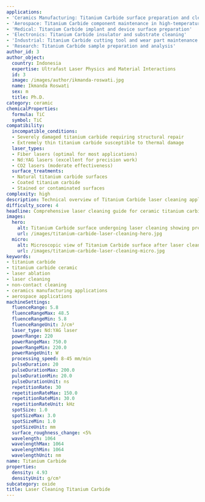 ```yaml
---
applications:
- 'Ceramics Manufacturing: Titanium Carbide surface preparation and cleaning'
- 'Aerospace: Titanium Carbide component maintenance in high-temperature applications'
- 'Medical: Titanium Carbide implant and device surface preparation'
- 'Electronics: Titanium Carbide insulator and substrate cleaning'
- 'Industrial: Titanium Carbide cutting tool and wear part maintenance'
- 'Research: Titanium Carbide sample preparation and analysis'
author_id: 3
author_object:
  country: Indonesia
  expertise: Ultrafast Laser Physics and Material Interactions
  id: 3
  image: /images/author/ikmanda-roswati.jpg
  name: Ikmanda Roswati
  sex: m
  title: Ph.D.
category: ceramic
chemicalProperties:
  formula: TiC
  symbol: TiC
compatibility:
  incompatible_conditions:
  - Severely damaged titanium carbide requiring structural repair
  - Extremely thin titanium carbide susceptible to thermal damage
  laser_types:
  - Fiber lasers (optimal for most applications)
  - Nd:YAG lasers (excellent for precision work)
  - CO2 lasers (moderate effectiveness)
  surface_treatments:
  - Natural titanium carbide surfaces
  - Coated titanium carbide
  - Stained or contaminated surfaces
complexity: high
description: Technical overview of Titanium Carbide laser cleaning applications and parameters
difficulty_score: 4
headline: Comprehensive laser cleaning guide for ceramic titanium carbide
images:
  hero:
    alt: Titanium Carbide surface undergoing laser cleaning showing precise contamination removal
    url: /images/titanium-carbide-laser-cleaning-hero.jpg
  micro:
    alt: Microscopic view of Titanium Carbide surface after laser cleaning showing detailed surface structure
    url: /images/titanium-carbide-laser-cleaning-micro.jpg
keywords:
- titanium carbide
- titanium carbide ceramic
- laser ablation
- laser cleaning
- non-contact cleaning
- ceramics manufacturing applications
- aerospace applications
machineSettings:
  fluenceRange: 5.8
  fluenceRangeMax: 48.5
  fluenceRangeMin: 5.8
  fluenceRangeUnit: J/cm²
  laser_type: Nd:YAG laser
  powerRange: 220
  powerRangeMax: 750.0
  powerRangeMin: 220.0
  powerRangeUnit: W
  processing_speed: 8-45 mm/min
  pulseDuration: 20
  pulseDurationMax: 200.0
  pulseDurationMin: 20.0
  pulseDurationUnit: ns
  repetitionRate: 30
  repetitionRateMax: 150.0
  repetitionRateMin: 30.0
  repetitionRateUnit: kHz
  spotSize: 1.0
  spotSizeMax: 3.0
  spotSizeMin: 1.0
  spotSizeUnit: mm
  surface_roughness_change: <5%
  wavelength: 1064
  wavelengthMax: 1064
  wavelengthMin: 1064
  wavelengthUnit: nm
name: Titanium Carbide
properties:
  density: 4.93
  densityUnit: g/cm³
subcategory: oxide
title: Laser Cleaning Titanium Carbide
---
```

